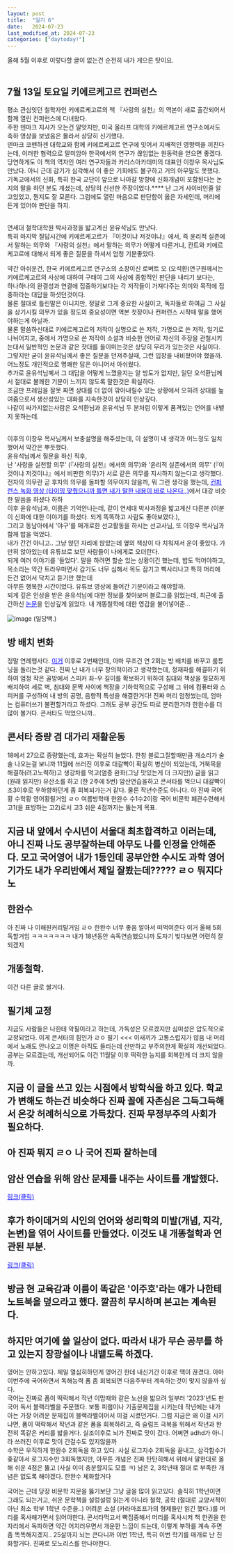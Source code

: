 ```yaml
---
layout: post
title:  "일기 6"
date:   2024-07-23
last_modified_at: 2024-07-23
categories: ["daytoday!"]
---
```


올해 5월 이후로 이렇다할 글이 없는건 순전히 내가 게으른 탓이요. <br><br>

## 7월 13일 토요일 키에르케고르 컨퍼런스<br>
평소 관심잇던 철학자인 키에르케고르의 책 『사랑의 실천』의 역본이 새로 출간되어서 함께 열린 컨퍼런스에 다녀왔다.<br>
주한 덴마크 지사가 오는건 알앗지만, 미국 올라프 대학의 키에르케고르 연구소에서도 축하 영상을 보냈음은 몰라서 상당히 신기했다. <br>
덴마크 코펜하겐 대학교와 함께 키에르케고르 연구에 잇어서 지배적인 영향력을 끼친다는데, 이러한 협력으로 말미암아 한국에서의 연구가 끊임없는 원동력을 얻으면 좋겠다.<br>
당연하게도 이 책의 역자인 여러 연구자들과 카리스아카데미의 대표인 이창우 목사님도 만났다. 아니 근데 감기가 심각해서 이 좋은 기회에도 불구하고 거의 아무말도 못했다. <br>
기독교에서의 신화, 특히 한국 교단이 앞으로 나아갈 방향에 신화개념이 포함된다는 논지의 말을 하던 분도 계셨는데, 상당히 신선한 주장이었다.****
난 그거 사이비인줄 알고있었고, 뭔지도 잘 모른다. 그럼에도 열린 마음으로 판단함이 옳은 자세인데, 머리에 든게 있어야 판단을 하지.<br><br> 

연세대 철학대학원 박사과정을 밟고계신 윤유석님도 만낫다.<br>
특히 마지막 질답시간에 키에르케고르가 『이것이냐 저것이냐』에서, 즉 윤리적 실존에서 말하는 의무와 『사랑의 실천』에서 말하는 의무가 어떻게 다른거냐, 칸트와 키에르케고르에 대해서 되게 좋은 질문을 하셔서 엄청 기분좋았다.<br>

약간 아쉬운건, 한국 키에르케고르 연구소의 소장이신 로버트 오 (오석환)연구원께서는 키에르케고르의 사상에 대하여 구태여 그의 사상에 종합적인 판단을 내리기 보다는,<br>
하나하나의 완결성과 연결에 집중하기보다는 각 저작들이 가져다주는 의미와 목적에 집중하라는 대답을 하셧던것이다.<br>
물론 절대로 틀린말은 아니지만, 정말로 그게 중요한 사실이고, 독자들로 하여금 그 사실을 상기시킬 의무가 있을 정도의 중요성이면 역본 첫장이나 컨퍼런스 시작때 말을 했어야하는게 아닐까. <br>
물론 말씀하신대로 키에르케고르의 저작이 실명으로 쓴 저작, 가명으로 쓴 저작, 일기로 나뉘어지고, 중에서 가명으로 쓴 저작이 소설과 비슷한 언어로 자신의 주장을 관철시키는대서 일반적인 논문과 같은 잣대를 들이미는것은 상당히 무리가 있는것은 사실이다.<br>
그렇지만 굳이 윤유석님께서 좋은 질문을 던져주실때, 그런 입장을 내비쳤어야 했을까. 어느정도 개인적으로 명쾌한 답은 아니어서 아쉬웠다.<br>
추가로 윤유석님꼐서 그 대답을 어떻게 느꼈을지는 알 방도가 없지만, 일단 오석환님께서 절대로 불쾌한 기분이 느끼지 않도록 말한것은 확실하다.<br>
조금만 프레임을 잘못 짜면 상대를 더 없이 깎아내릴수 있는 상황에서 오히려 상대를 높여줌으로서 생산성있는 대화를 지속한것이 상당히 인상깊다. <br>
나같이 싸가지없는사람은 오석환님과 윤유석님 두 분처럼 이렇게 품격있는 언어를 내뱉지 못하는데.<br><br>

이후의 이창우 목사님께서 보충설명을 해주셨는데, 이 설명이 내 생각과 어느정도 일치했어서 약간은 뿌듯했다. <br>
윤유석님께서 질문을 하신 직후,<br>
난 '사랑을 실천할 의무' (『사랑의 실천』에서의 의무)와 '윤리적 실존에서의 의무' (『이것이냐 저것이냐』에서 비판한 의무)가 서로 같은 의무를 지시하지 않는다고 생각했다.<br>
전자의 의무란 곧 후자의 의무를 돌파할 의무이지 않을까, 뭐 그런 생각을 했는데, <a href="https://youtu.be/kb_nzINZa-Q?t=62" style="color: blue; text-decoration: underline;">컨퍼런스 녹화 영상 (타이밍 맞췄으니까 틀면 내가 말한 내용이 바로 나온다,.)</a>에서 대강 비슷한 말씀을 하셨다 하하 <br>
이후 윤유석님과, 이름은 기억안나는데, 같이 연세대 박사과정을 밟고계신 다른분 (이분이 신화에 대한 이야기를 하셨다. 되게 똑똑하고 사람도 좋아보였다.),<br>
그리고 동남아에서 '야구'를 매개로한 선교활동을 하시는 선교사님, 또 이창우 목사님과 함께 밥을 먹었다.<br>
내가 간건 아니고.. 그냥 앉던 자리에 앉았는데 옆의 책상이 다 치워져서 운이 좋았다. 가만히 앉아있는데 유튜브로 보던 사람들이 나에게로 오더란다.<br>
되게 여러 이야기를 '들었다'. 말을 하려면 할순 있는 상황이긴 했는데, 밥도 먹어야하고, 목소리는 약간 트라우마면서 감기도 너무 심해서 목도 잠기고 삑사리나고 특히 머리에 든건 없어서 닥치고 듣기만 헀는데<br>
아무튼 행복한 시간이었다. 유튜브 영상에 들어간 기분이라고 해야할까.<br>
되게 깊은 인상을 받은 윤유석님에 대한 정보를 찾아보며 블로그를 읽었는데, 최근에 출간하신 <a href="https://blog.naver.com/1019milk/223497265808" style="color: blue; text-decoration: underline;">논문</a>을 인상깊게 읽었다. 내 개똥철학에 대한 영감을 불어넣어준... 

![image](https://raw.githubusercontent.com/whoisrealminjueun/images/main/9bb8ec5aaaf033ea18ece6b22a4c46cb2ab13231.jpeg)
(일당백.)


## 방 배치 변화
   정말 연례행사다. <a href="https://whoisrealminjueun.github.io/2023/12/13/%EC%9D%BC%EA%B8%B0-(2-1)" style="color: blue; text-decoration: underline;">이거</a> 이후로 2번째인데, 아마 무조건 연 2회는 방 배치를 바꾸고 룸튜닝을 돌리는것 같다. 진짜 난 내가 너무 창의적이라고 생각했는데, 정재파를 해결하기 위하여 엄청 작은 골방에서 스피커 좌-우 길이를 확보하기 위하여 침대와 책상을 절묘하게 배치하여 세로 벽, 침대와 문짝 사이에 책장을 기하학적으로 구성해 그 위에 컴퓨터와 스피커를 구성하여 내 방의 공명, 음향적 특성을 해결한거다! 진짜 머리 엄청썼는데, 엄마는 컴퓨터쓰기 불편할거라고 하셨다. 그래도 공부 공간도 따로 분리한거라 한완수를 더 많이 볼거다. 콘서타도 먹었으니까..

## 콘서타 증량 겸 대가리 재활운동
   18에서 27으로 증량했는데, 효과는 확실히 늘었다. 한창 블로그질할때만큼 개소리가 술술 나오는걸 보니까 11월에 쓰러진 이후로 대갈빡이 확실히 병신이 되었는데, 거북목을 해결하(려고노력하)고 생강차를 먹고(염증 완화(그냥 맛있는게 더 크지만)) 글을 읽고 (원래 읽지만) 유산소를 하고 (한 2주에 5번) 암산연습을하고 콘서타를 먹으니 대갈빡이 초3이후로 우하향하던게 좀 회복되가는거 같다. 물론 작년수준도 아니다. 아 진짜 국어황 수학황 영어황될거임 ㄹㅇ 여름방학때 한완수 수1수2이랑 국어 비문학 폐관수련해서 고1(을 표방하는 고2)로서 고3 쉬운 4점까지는 뚫는게 목표.

## 지금 내 앞에서 수시년이 서울대 최초합격하고 이러는데, 아니 진짜 나도 공부잘하는데 아무도 나를 인정을 안해준다. 모고 국어영어 내가 1등인데 공부안한 수시도 과학 영어 기가도 내가 우리반에서 제일 잘봤는데????? ㄹㅇ 뭐지다노

## 한완수<br>
   아 진짜 나 이해원커리탈거임 ㄹㅇ 한완수 너무 좋음 알아서 떠먹여준다 이거 올해 5회독할거임 ㅋㅋㅋㅋㅋㅋㅋ 내가 18년동안 속독연습했으니까 도자기 빚다보면 어련히 잘 되겠지

## 개똥철학.<br>
   이건 다른 글로 쌀거다.

## 필기체 교정<br>
   지금도 사람들은 나한테 악필이라고 하는데, 가독성은 모르겠지만 심미성은 압도적으로 교정되었다. 이게 콘서타의 힘인가 ㄹㅇ 필기 <<< 이새끼가 고통스럽지가 않음 내 머리에서 노래도 안나오고 이명은 아직도 들리는데 산만하고 부주의한게 확실히 개선되었다. 공부는 모르겠는데, 개선되어도 이건 11월달 이후 떡락한 능지를 회복한게 더 크지 않을까.

## 지금 이 글을 쓰고 있는 시점에서 방학식을 하고 있다. 학교가 변해도 하는건 비슷하다 진짜 꼴에 자존심은 그득그득해서 온갖 허례허식으로 가득찼다. 진짜 무정부주의 사회가 필요하다.

## 아 진짜 뭐지 ㄹㅇ 나 국어 진짜 잘하는데

## 암산 연습을 위해 암산 문제를 내주는 사이트를 개발했다.<br>

   <a href="https://legendary-empanada-d55118.netlify.app/" style="color: blue; text-decoration: underline;">링크(클릭)</a>

## 후가 하이데거의 시인의 언어와 성리학의 미발(개념, 지각, 논변)을 엮어 사이트를 만들었다. 이것도 내 개똥철학과 연관된 부분.
 <a href="https://mibal.netlify.app/" style="color: blue; text-decoration: underline;">링크(클릭)</a>

## 방금 현 교육감과 이름이 똑같은 '이주호'라는 애가 나한테 노트북을 덮으라고 했다. 깔끔히 무시하며 본고는 계속된다.

##  하지만 여기에 쓸 일상이 없다. 따라서 내가 무슨 공부를 하고 있는지 장광설이나 내뱉도록 하겠다.<br>

 영어는 안하고있다. 제일 열심히하던게 영어긴 한데 내신기간 이후로 맥이 끊겼다. 아마 이번주에 국어하면서 독해능력 폼 좀 회복되면 다음주부터 계속하는것이 맞지 않을까 싶다.<br>
    국어는 진짜로 폼이 떡락해서 작년 이맘때와 같은 노선을 밟으려 일부러 '2023'년도 판 국어 독서 블랙라벨을 주문했다. 보통 피램이나 기출문제집을 시키는데 작년에는 내가 아는 가장 어려운 문제집이 블랙라벨이어서 이걸 시켰던거다.
    그럼 지금은 왜 이걸 시키냐면, 폼이 떡락해서 작년과 같은 폼을 회복하려고, 즉 슬럼프 극복을 위해서 작년과 완전히 똑같은 커리를 밟을거다. 실조이후로 뇌가 진짜로 맛이 갔다. 어쩌면 adhd가 아니라 쓰러진 이후로 맛이 간걸수도 있지않을까<br>
    수학은 우직하게 한완수 2회독을 하고 있다. 사실 로그지수 2회독을 끝내고, 삼각함수가 좆같아서 로그지수만 3회독했지만, 아무튼 개념은 진짜 탄탄히해서 위에서 말한대로 올해 쉬운 4점은 뚫고 (사실 이미 충분할지도 모름 ㅋ) 남은 2, 3학년때 절대     로 부족한 개념은 없도록 해야겠다. 한완수 체화할거다

   국어는 근데 당장 비문학 지문을 뚫기보단 그냥 글을 많이 읽고있다. 솔직히 1학년이면 그래도 되는거고, 쉬운 문학책을 설렁설렁 읽는게 아니라 철학, 공학 (절대로 교양서적이 아닌 최소 학부 1학년 수준을..) 어려운 소설 (카라마조프가의 형제들만 읽긴 했다.)를 머리를 혹사해가면서 읽어야한다. 콘서타먹고서 빡집중해서 머리를 혹사시켜 책 한권을 한자리에서 독파하면 약간 어지러우면서 개운한 느낌이 드는데, 이렇게 부하를 계속 주면 좀 똑똑해지겠지.. 25살까지 뇌는 큰다니까 이번 1학년, 특히 이번 학기를 매개로 난 진화할거다. 진짜로 모노리스를 만나야한다.
